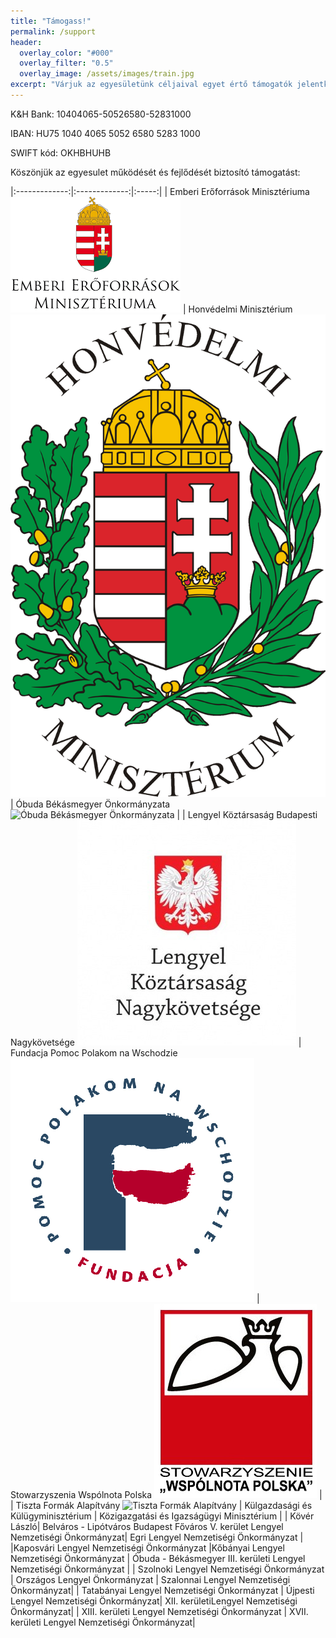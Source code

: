 ```yaml
---
title: "Támogass!"
permalink: /support
header:
  overlay_color: "#000"
  overlay_filter: "0.5"
  overlay_image: /assets/images/train.jpg
excerpt: "Várjuk az egyesületünk céljaival egyet értő támogatók jelentkezését!"
---
```


K&H Bank: 10404065-50526580-52831000

IBAN: HU75 1040 4065 5052 6580 5283 1000

SWIFT kód: OKHBHUHB


Köszönjük az egyesulet működését és fejlődését biztosító támogatást:

|:-------------:|:-------------:|:-----:|
| Emberi Erőforrások Minisztériuma ![Emberi Erőforrások Minisztériuma](assets/images/support/emmi.png "Emberi Erőforrások Minisztériuma") | Honvédelmi Minisztérium ![Honvédelmi Minisztérium](assets/images/support/hm.jpg "Honvédelmi Minisztérium") | Óbuda Békásmegyer Önkormányzata ![Óbuda Békásmegyer Önkormányzata](https://upload.wikimedia.org/wikipedia/commons/e/ee/Obuda-cimer.jpg "Óbuda Békásmegyer Önkormányzata") |
| Lengyel Köztársaság Budapesti Nagykövetsége ![Lengyel Köztársaság Budapesti Nagykövetsége](assets/images/support/nagykovetseg.jpg "Lengyel Köztársaság Budapesti Nagykövetsége") | Fundacja Pomoc Polakom na Wschodzie ![Fundacja Pomoc Polakom na Wschodzie](assets/images/support/pomoc.jpg "Fundacja Pomoc Polakom na Wschodzie")  | Stowarzyszenia Wspólnota Polska  ![Stowarzyszenia Wspólnota Polska](assets/images/support/Logo-Wspolnota-Polska.jpg "Stowarzyszenia Wspólnota Polska") |
| Tiszta Formák Alapítvány ![Tiszta Formák Alapítvány](http://tisztaformak.hu/wp-content/themes/tisztaformak/images/logo-tfa-header.gif "Tiszta Formák Alapítvány") | Külgazdasági és Külügyminisztérium    |  Közigazgatási és Igazságügyi Minisztérium |
| Kövér László| Belváros - Lipótváros Budapest Főváros V. kerület Lengyel Nemzetiségi Önkormányzat|  Egri Lengyel Nemzetiségi Önkormányzat |
|Kaposvári Lengyel Nemzetiségi Önkormányzat |Kőbányai Lengyel Nemzetiségi Önkormányzat | Óbuda - Békásmegyer III. kerületi Lengyel Nemzetiségi Önkormányzat |
| Szolnoki Lengyel Nemzetiségi Önkormányzat | Országos Lengyel Önkormányzat | Szalonnai Lengyel Nemzetiségi Önkormányzat|
| Tatabányai Lengyel Nemzetiségi Önkormányzat | Újpesti Lengyel Nemzetiségi Önkormányzat|  XII. kerületiLengyel Nemzetiségi Önkormányzat|
| XIII. kerületi Lengyel Nemzetiségi Önkormányzat | XVII. kerületi Lengyel Nemzetiségi Önkormányzat|
